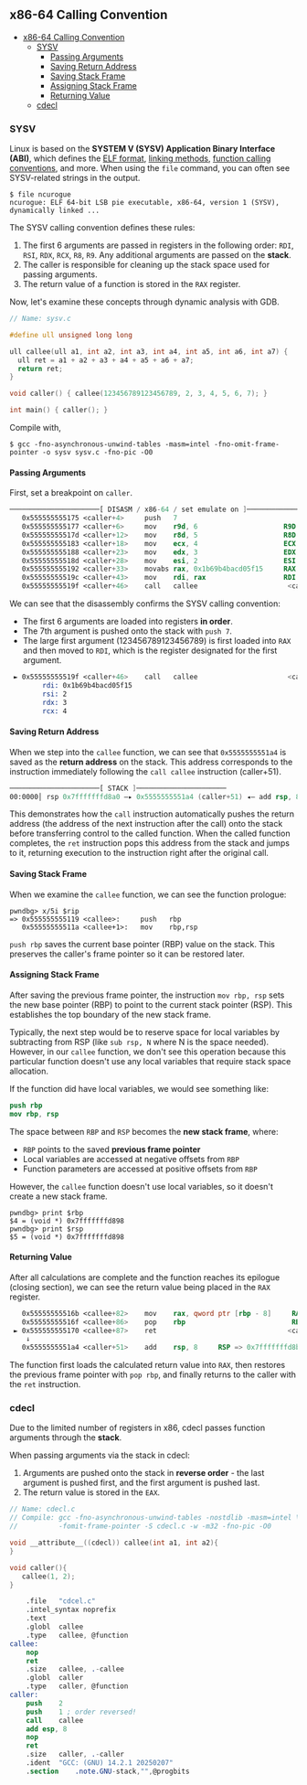 ## x86-64 Calling Convention

- [x86-64 Calling Convention](#x86-64-calling-convention)
  - [SYSV](#sysv)
    - [Passing Arguments](#passing-arguments)
    - [Saving Return Address](#saving-return-address)
    - [Saving Stack Frame](#saving-stack-frame)
    - [Assigning Stack Frame](#assigning-stack-frame)
    - [Returning Value](#returning-value)
  - [cdecl](#cdecl)

### SYSV

Linux is based on the **SYSTEM V (SYSV) Application Binary Interface (ABI)**, which defines the <u>ELF format</u>, <u>linking methods</u>, <u>function calling conventions</u>, and more. When using the `file` command, you can often see SYSV-related strings in the output.

```console
$ file ncurogue
ncurogue: ELF 64-bit LSB pie executable, x86-64, version 1 (SYSV), dynamically linked ...
```

The SYSV calling convention defines these rules:

1. The first 6 arguments are passed in registers in the following order: `RDI`, `RSI`, `RDX`, `RCX`, `R8`, `R9`. Any additional arguments are passed on the **stack**.
2. The caller is responsible for cleaning up the stack space used for passing arguments.
3. The return value of a function is stored in the `RAX` register.

Now, let's examine these concepts through dynamic analysis with GDB.

```c
// Name: sysv.c

#define ull unsigned long long

ull callee(ull a1, int a2, int a3, int a4, int a5, int a6, int a7) {
  ull ret = a1 + a2 + a3 + a4 + a5 + a6 + a7;
  return ret;
}

void caller() { callee(123456789123456789, 2, 3, 4, 5, 6, 7); }

int main() { caller(); }
```

Compile with,

```console
$ gcc -fno-asynchronous-unwind-tables -masm=intel -fno-omit-frame-pointer -o sysv sysv.c -fno-pic -O0
```

#### Passing Arguments

First, set a breakpoint on `caller`.

```nasm
──────────────────────[ DISASM / x86-64 / set emulate on ]──────────────────────
   0x555555555175 <caller+4>     push   7
   0x555555555177 <caller+6>     mov    r9d, 6                     R9D => 6
   0x55555555517d <caller+12>    mov    r8d, 5                     R8D => 5
   0x555555555183 <caller+18>    mov    ecx, 4                     ECX => 4
   0x555555555188 <caller+23>    mov    edx, 3                     EDX => 3
   0x55555555518d <caller+28>    mov    esi, 2                     ESI => 2
   0x555555555192 <caller+33>    movabs rax, 0x1b69b4bacd05f15     RAX => 0x1b69b4bacd05f15
   0x55555555519c <caller+43>    mov    rdi, rax                   RDI => 0x1b69b4bacd05f15
   0x55555555519f <caller+46>    call   callee                      <callee>
```

We can see that the disassembly confirms the SYSV calling convention:
- The first 6 arguments are loaded into registers **in order**.
- The 7th argument is pushed onto the stack with `push 7`.
- The large first argument (123456789123456789) is first loaded into `RAX` and then moved to `RDI`, which is the register designated for the first argument.

```nasm
 ► 0x55555555519f <caller+46>    call   callee                      <callee>
        rdi: 0x1b69b4bacd05f15
        rsi: 2
        rdx: 3
        rcx: 4
```

#### Saving Return Address

When we step into the `callee` function, we can see that `0x5555555551a4` is saved as the **return address** on the stack. This address corresponds to the instruction immediately following the `call callee` instruction (caller+51).

```nasm
──────────────────────[ STACK ]──────────────────────
00:0000│ rsp 0x7fffffffd8a0 —▸ 0x5555555551a4 (caller+51) ◂— add rsp, 8
```

This demonstrates how the `call` instruction automatically pushes the return address (the address of the next instruction after the call) onto the stack before transferring control to the called function. When the called function completes, the `ret` instruction pops this address from the stack and jumps to it, returning execution to the instruction right after the original call.

#### Saving Stack Frame

When we examine the `callee` function, we can see the function prologue:

```console
pwndbg> x/5i $rip
=> 0x555555555119 <callee>:     push   rbp
   0x55555555511a <callee+1>:   mov    rbp,rsp
```

`push rbp` saves the current base pointer (RBP) value on the stack. This preserves the caller's frame pointer so it can be restored later.

#### Assigning Stack Frame

After saving the previous frame pointer, the instruction `mov rbp, rsp` sets the new base pointer (RBP) to point to the current stack pointer (RSP). This establishes the top boundary of the new stack frame.

Typically, the next step would be to reserve space for local variables by subtracting from RSP (like `sub rsp, N` where N is the space needed). However, in our `callee` function, we don't see this operation because this particular function doesn't use any local variables that require stack space allocation.

If the function did have local variables, we would see something like:
```nasm
push rbp
mov rbp, rsp
```

The space between `RBP` and `RSP` becomes the **new stack frame**, where:
- `RBP` points to the saved **previous frame pointer**
- Local variables are accessed at negative offsets from `RBP`
- Function parameters are accessed at positive offsets from `RBP`

However, the `callee` function doesn't use local variables, so it doesn't create a new stack frame.

```console
pwndbg> print $rbp
$4 = (void *) 0x7fffffffd898
pwndbg> print $rsp
$5 = (void *) 0x7fffffffd898
```

#### Returning Value

After all calculations are complete and the function reaches its epilogue (closing section), we can see the return value being placed in the `RAX` register.

```nasm
   0x55555555516b <callee+82>    mov    rax, qword ptr [rbp - 8]     RAX, [0x7fffffffd890] => 0x1b69b4bacd05f30
   0x55555555516f <callee+86>    pop    rbp                          RBP => 0x7fffffffd8b0
 ► 0x555555555170 <callee+87>    ret                                <caller+51>
    ↓
   0x5555555551a4 <caller+51>    add    rsp, 8     RSP => 0x7fffffffd8b0 (0x7fffffffd8a8 + 0x8)
```

The function first loads the calculated return value into `RAX`, then restores the previous frame pointer with `pop rbp`, and finally returns to the caller with the `ret` instruction.

### cdecl

Due to the limited number of registers in x86, cdecl passes function arguments through the **stack**.

When passing arguments via the stack in cdecl:
1. Arguments are pushed onto the stack in **reverse order** - the last argument is pushed first, and the first argument is pushed last.
2. The return value is stored in the `EAX`.

```c
// Name: cdecl.c
// Compile: gcc -fno-asynchronous-unwind-tables -nostdlib -masm=intel \
//          -fomit-frame-pointer -S cdecl.c -w -m32 -fno-pic -O0

void __attribute__((cdecl)) callee(int a1, int a2){
}

void caller(){
   callee(1, 2);
}
```

```nasm
	.file	"cdcel.c"
	.intel_syntax noprefix
	.text
	.globl	callee
	.type	callee, @function
callee:
	nop
	ret
	.size	callee, .-callee
	.globl	caller
	.type	caller, @function
caller:
	push	2
	push	1 ; order reversed!
	call	callee
	add	esp, 8
	nop
	ret
	.size	caller, .-caller
	.ident	"GCC: (GNU) 14.2.1 20250207"
	.section	.note.GNU-stack,"",@progbits
```

